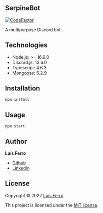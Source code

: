 ## SerpineBot

[![CodeFactor](https://www.codefactor.io/repository/github/serpin3/serpinebot/badge)](https://www.codefactor.io/repository/github/serpin3/serpinebot)

A multipurpose Discord bot.

## Technologies

-   Node.js: >= 16.9.0
-   Discord.js: 13.6.0
-   Typescript: 4.6.3
-   Mongoose: 6.2.9

## Installation

```
npm install
```

## Usage

```
npm start
```

## Author

**Luís Ferro**

-   [Github](https://github.com/Serpin3)
-   [LinkedIn](https://www.linkedin.com/in/luis-ferro/)

## License

Copyright © 2022 [Luís Ferro](https://github.com/Serpin3)

This project is licensed under the [MIT license](LICENSE).
